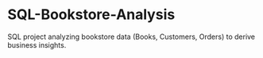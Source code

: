 # SQL-Bookstore-Analysis
SQL project analyzing bookstore data (Books, Customers, Orders) to derive business insights.
